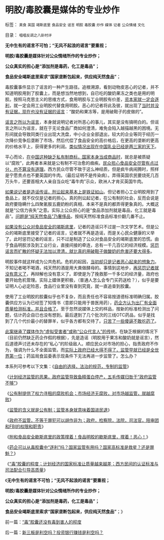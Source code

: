 # 明胶/毒胶囊是媒体的专业炒作

标签： `美食` `英国` `竭斯底里` `食品安全` `谣言` `明胶` `毒胶囊` `炒作` `媒体` `记者` `公众情绪` `文化` 

目录： `唱唱反调之八卦时评`

**无中生有的谣言不可怕；“无风不起浪的谣言”要重视；**

**明胶/毒胶囊是媒体针对公众情绪所作的专业炒作；**

**公众真实的担心是“添加剂是毒药，化工是毒品”；**

**食品安全竭斯底里索求“国家垄断包起来，供应纯天然食品”**；

毒胶囊事件显示了谣言的一种产生路径。追根溯源，看到动物皮恶心的记者，并不知道明胶用到了胶囊上，而是想当然地想到，自已吃的酸奶果冻之类也是用的明胶。按照马克思主义的思维方式，食用明胶与工业明胶有价差，[资本家就一定会逐利](../../../2011/6/17/逐利的资本保证了物美价廉高安全性.md)，就一定会用工业明胶代替食用明胶。恶心的记者将此及彼，就出现了[当时并没有证据，现在也没有证据的谣言](../../../2012/4/10/附和食品安全歇斯底里的民粹，撑着！恶心！.md)：“酸奶和果冻等，是用破鞋子的皮做的”。

[谣言之所以为谣言](../../../2012/4/16/童奴是有可能的，童工是不存在的；.md)，本身就说明记者对所恶心的事儿，其实是没有搞明白的。但谣言之所以为谣言，就在于无论食品厂商如何澄清，难免会陷入越描越黑的困境。无形间就会导致同类行业出现大洗盘，中小企业全部退出，较大的企业等同于经历一次降价竞争后垄断了市场，然后代偿了食品安全的高价格后，在更高的垄断的更高的价格水平上，获得更多的利润。[类似情况出现在中国乳业已经是两三家的天下](../../../2011/6/18/非法举报伊利，合法造谣金龙鱼.md)。

平心而论，[在中国这种缺乏私有制商标，国家本身当成商品时](../../../2011/6/11/监管越严,越是质次价高.md)，就总是被质疑以“腐败”，此两者本来就是公有制不可治愈的痼疾。[民众担心食品安全尽管有点过分，也不算没有道理](../../../2011/6/13/食品安全道德化的竭斯底里.md)。西方民众尽管不致于这么神经质，但是疯牛病闹腾时，照样是宁愿贵点也不要英国的牛肉。（最后证明不是传染病）。弄得英国农民要烧死几百万头牛，还要首相大人亲自当众吃“毒牛肉”示众，欧洲人才肯买英国牛肉。

[如果说记者是造谣传谣，刑讼起来基本上是铁证如山](../../../2011/6/8/美国司法争论：有造谣诽谤的自由吗？.md)。但记者担心工业明胶用到了食品上，就不仅仅是记者的担心。真的刑讼起记者，在公有制的社会，反而会说是政府要隐瞒什么四聚氰胺五鹿奶粉的真相，本来不是真的都弄得更象真的。大概这就是“公信力丧失”之意。实际上公众担心的是“食品添加剂就是毒品，化工就是毒品”。[问题是“纯天然食品”乃奢侈品](../../../2011/6/13/转基因禁入侵犯了消费者的人权.md)，按纯天然标准食品标准价翻几番不止。

[如果没有公众对食品安全的竭斯底里](../../../2012/2/13/食品安全不必歇斯底里，造假也需要成本.md)，记者的造谣只不过是一次文学艺术。但是公众的竭斯底里接受了记者的谣言，记者就不再是造谣，而是关心民众健康的义举了。此时惩罚记者的谣言，只不过是制造了公众对食品安全的竭斯底里的恐慌。由于食品明胶涉及到工业行业，直接间接的牵连，总有一千几百亿的经济规模。[惩罚谣言而扩散的怀疑无法加以澄清，就比真的用破鞋子做酸奶的危害还要大得多](../../../2012/4/17/谣言有危害，防范谣言也有代价.md)。

明胶事件就这样成为公共危机。危机的起因，[当初却只是记者恶心起来的想象力](../../../2011/6/18/食品安全有成本，不可以无限索求.md)。不知记者喝不喝酒，纯天然的酒是用大粪做酵母的。事情到这地步，[再惩罚记者就没有意义了](../../../2012/4/4/画蛇添足的“严打谣言”，恐惧的不是“造谣传谣的人”.md)，再辩解也没有意义了。即使是为了挽救那一千多亿的经济量，政府也要开始危机管理。实际上媒体更积极，（普通人怎么会专门买药送检？），似乎是要证明人心必定险恶，食品行业里没有查到究竟，就一直追查到胶囊。

使用了工业明胶的胶囊似乎也不复杂，而且责任也不容易按道德标准明确归属。胶囊供应方认为已经签了知情书（意即只能用于兽医用药），[药企方认为出厂有全面质量检测标准，并且合格了](../../../2011/6/28/广州乳业有良心的奸商.md)。至于忽然说媒体上交的样品，按新的标准检测出了问题，估计药企自已也没有想到。最后逮到了几个批次的三线OTC药品，似乎是找到了几个代价最小的替罪羊，似乎各方都有交待了。[只苦了一些傻逼不敢吃药了](../../../2011/6/14/明码标示转基因，尊重竭斯底里者的焦虑.md)。

[此案继承了媒体作为“虚拟受害者”或称“公众代言人”的传](../../../2010/12/9/传媒和记者不负责“绝对真实”;维基解密不可能泄密；.md)统。在缺乏根据的情况下（目前仍然缺乏药企作假的根据），先是造谣（明胶用于果冻和酸奶就是谣言），然后道德声讨还未存在的“私心”的阶级敌人。顺应民众对市场的担心，指责政府不作为，强调为什么不全面监管。而[实际上政府已经大得不得了，监管早就已经是全世界第一位](../../../2011/10/9/300%年率的高利贷小意思！300%的利润小意思！.md)；药监局食监委表示现条件下无法再进一步监管了。怎么办？

本系列可参考以下文集：《[自由的选择，法治的规范，专制的监管](../../../2011/7/16/自由的选择，法治的规范，专制的监管.md)》

《[计划经济监管的恶果，政府监管导致鱼精蛋白停产，五毛传媒归咎于“政府监管不够”](../../../2011/9/19/鱼精蛋白，监管的恶果,用万能的监管“纠正”.md)》

《[公有制提供了权力寻租的腐败机会；市场经济无腐败，对市场越监管，就越腐败](../../../2011/10/9/300%年率的高利贷小意思！300%的利润小意思！.md)》

《[监管的含义就是公有制；监管本身就意味着国进民退](../../../2012/3/7/监管的含义就是公有制；监管本身就意味着国进民退.md)》

《[政府不监管，不等于罪犯可以胡作非为；政府，检察院，法院，司法官，陪审团和FBI的权限和职责](../../../2012/4/6/政府，检察院，法院，司法官，陪审团和FBI的权限和职责.md)》

《[附和食品安全歇斯底里的政策撑着！食品明胶的歇斯底里，撑着！恶心！](../../../2012/4/10/附和食品安全歇斯底里的民粹，撑着！恶心！.md)》

《[药企可以从毒胶囊中“逐利”吗？国家监管有用吗？国家高标准是救星？还是罪魁？](../../../2012/4/18/药企可以从毒胶囊中“逐利”吗？.md)》

《[“毒”胶囊的程度；计划经济的国家标准让质量越来越差；西方民间的认证标准与司法配合引导高质量](../../../2012/4/18/药企可以从毒胶囊中“逐利”吗？.md)》

《**无中生有的谣言不可怕；“无风不起浪的谣言”要重视；**

**明胶/毒胶囊是媒体针对公众情绪所作的专业炒作；**

**公众真实的担心是“添加剂是毒药，化工是毒品”；**

**食品安全竭斯底里索求“国家垄断包起来，供应纯天然食品”**；》

前一篇：[“毒”胶囊还没有毒到害人的程度](../../../2012/4/18/“毒”胶囊还没有毒到害人的程度.md)

后一篇：[新三板是利空吗？投资银行赚钱是利空吗？](../../../2012/4/18/新三板是利空吗？投资银行赚钱是利空吗？.md)